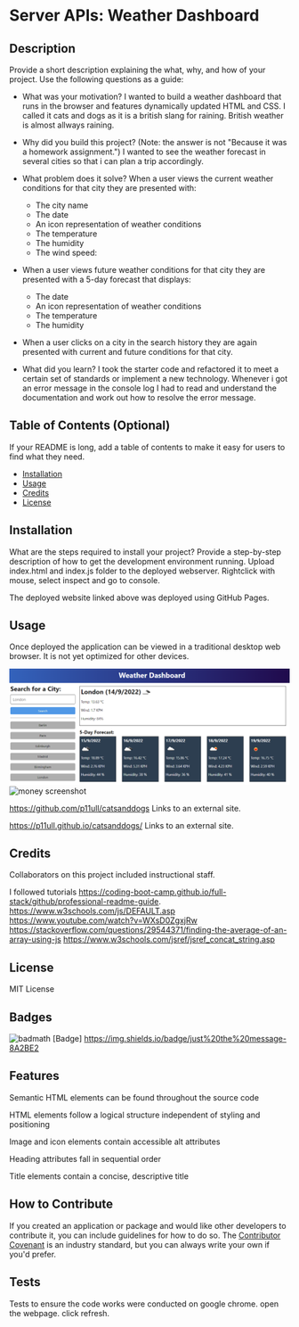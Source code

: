 # Server APIs: Weather Dashboard

## Description

Provide a short description explaining the what, why, and how of your project. Use the following questions as a guide:

- What was your motivation?
I wanted to build a weather dashboard that runs in the browser and features dynamically updated HTML and CSS. I called it cats and dogs as it is a british slang for raining. British weather is almost allways raining.

- Why did you build this project? (Note: the answer is not "Because it was a homework assignment.")
 I wanted to see the weather forecast in several cities so that i can plan a trip accordingly.
- What problem does it solve?
When a user views the current weather conditions for that city they are presented with:
  * The city name
  * The date
  * An icon representation of weather conditions
  * The temperature
  * The humidity
  * The wind speed:
- When a user views future weather conditions for that city they are presented with a 5-day forecast that displays:
  * The date
  * An icon representation of weather conditions
  * The temperature
  * The humidity
- When a user clicks on a city in the search history they are again presented with current and future conditions for that city.
- What did you learn?
I took the starter code and refactored it to meet a certain set of standards or implement a new technology. Whenever i got an error message in the console log I had to read and understand the documentation and work out how to resolve the error message.

## Table of Contents (Optional)

If your README is long, add a table of contents to make it easy for users to find what they need.

- [Installation](#installation)
- [Usage](#usage)
- [Credits](#credits)
- [License](#license)

## Installation

What are the steps required to install your project? Provide a step-by-step description of how to get the development environment running.
Upload index.html and index.js folder to the deployed webserver. Rightclick with mouse, select inspect and go to console.

The deployed website linked above was deployed using GitHub Pages.

## Usage

Once deployed the application can be viewed in a traditional desktop web browser. It is not yet optimized for other devices.

![screenshot](./assets/images/10-server-side-apis-challenge-demo.png)
![money screenshot](./assets/images/screenshot.jpg)

https://github.com/p11ull/catsanddogs Links to an external site.

https://p11ull.github.io/catsanddogs/ Links to an external site.
## Credits

Collaborators on this project included instructional staff.

I followed tutorials
https://coding-boot-camp.github.io/full-stack/github/professional-readme-guide.
https://www.w3schools.com/js/DEFAULT.asp
https://www.youtube.com/watch?v=WXsD0ZgxjRw
https://stackoverflow.com/questions/29544371/finding-the-average-of-an-array-using-js
https://www.w3schools.com/jsref/jsref_concat_string.asp

## License

MIT License

## Badges

![badmath](https://img.shields.io/github/languages/top/lernantino/badmath)
[Badge] https://img.shields.io/badge/just%20the%20message-8A2BE2

## Features

Semantic HTML elements can be found throughout the source code

HTML elements follow a logical structure independent of styling and positioning

Image and icon elements contain accessible alt attributes

Heading attributes fall in sequential order

Title elements contain a concise, descriptive title

## How to Contribute

If you created an application or package and would like other developers to contribute it, you can include guidelines for how to do so. The [Contributor Covenant](https://www.contributor-covenant.org/) is an industry standard, but you can always write your own if you'd prefer.

## Tests

Tests to ensure the code works were conducted on google chrome.
open the webpage. click refresh.
